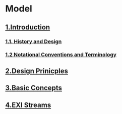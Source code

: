 # Model

## [1.Introduction](001/)
### [1.1. History and Design](001001/)
### [1.2 Notational Conventions and Terminology](001002/)
## [2.Design Prinicples](002/)
## [3.Basic Concepts](003/)
## [4.EXI Streams](004/)
